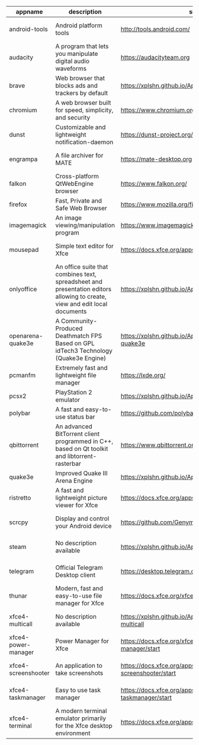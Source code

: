 | appname | description | site | download | version |
| ------- | ----------- | ---- | -------- | ------- |
| android-tools | Android platform tools | http://tools.android.com/ | https://github.com/xplshn/AppBundleHUB/releases/download/v84-20250522212401/android-tools-22_05_2025-xplshn.dwfs.AppBundle | v84-20250522212401 |
| audacity | A program that lets you manipulate digital audio waveforms | https://audacityteam.org | https://github.com/xplshn/AppBundleHUB/releases/download/v84-20250522212401/audacity-22_05_2025-xplshn.dwfs.AppBundle | v84-20250522212401 |
| brave | Web browser that blocks ads and trackers by default | https://xplshn.github.io/AppBundleHUB#brave | https://github.com/xplshn/AppBundleHUB/releases/download/v84-20250522212401/brave-22_05_2025-xplshn.dwfs.AppBundle | v84-20250522212401 |
| chromium | A web browser built for speed, simplicity, and security | https://www.chromium.org/Home | https://github.com/xplshn/AppBundleHUB/releases/download/v84-20250522212401/chromium-22_05_2025-xplshn.dwfs.AppBundle | v84-20250522212401 |
| dunst | Customizable and lightweight notification-daemon | https://dunst-project.org/ | https://github.com/xplshn/AppBundleHUB/releases/download/v84-20250522212401/dunst-22_05_2025-xplshn.dwfs.AppBundle | v84-20250522212401 |
| engrampa | A file archiver for MATE | https://mate-desktop.org | https://github.com/xplshn/AppBundleHUB/releases/download/v84-20250522212401/engrampa-22_05_2025-xplshn.dwfs.AppBundle | v84-20250522212401 |
| falkon | Cross-platform QtWebEngine browser | https://www.falkon.org/ | https://github.com/xplshn/AppBundleHUB/releases/download/v84-20250522212401/falkon-22_05_2025-xplshn.dwfs.AppBundle | v84-20250522212401 |
| firefox | Fast, Private and Safe Web Browser | https://www.mozilla.org/firefox/ | https://github.com/xplshn/AppBundleHUB/releases/download/v84-20250522212401/firefox-22_05_2025-xplshn.dwfs.AppBundle | v84-20250522212401 |
| imagemagick | An image viewing/manipulation program | https://www.imagemagick.org/ | https://github.com/xplshn/AppBundleHUB/releases/download/v84-20250522212401/imageMagick-22_05_2025-xplshn.dwfs.AppBundle | v84-20250522212401 |
| mousepad | Simple text editor for Xfce | https://docs.xfce.org/apps/mousepad/start | https://github.com/xplshn/AppBundleHUB/releases/download/v84-20250522212401/mousepad-22_05_2025-xplshn.dwfs.AppBundle | v84-20250522212401 |
| onlyoffice | An office suite that combines text, spreadsheet and presentation editors allowing to create, view and edit local documents | https://xplshn.github.io/AppBundleHUB#onlyoffice | https://github.com/xplshn/AppBundleHUB/releases/download/v84-20250522212401/onlyoffice-22_05_2025-xplshn.dwfs.AppBundle | v84-20250522212401 |
| openarena-quake3e | A Community-Produced Deathmatch FPS Based on GPL idTech3 Technology (Quake3e Engine) | https://xplshn.github.io/AppBundleHUB#openarena-quake3e | https://github.com/xplshn/AppBundleHUB/releases/download/v84-20250522212401/openarena-quake3e.dwfs.AppBundle | v84-20250522212401 |
| pcmanfm | Extremely fast and lightweight file manager | https://lxde.org/ | https://github.com/xplshn/AppBundleHUB/releases/download/v84-20250522212401/pcmanfm-22_05_2025-xplshn.dwfs.AppBundle | v84-20250522212401 |
| pcsx2 | PlayStation 2 emulator | https://xplshn.github.io/AppBundleHUB#pcsx2 | https://github.com/xplshn/AppBundleHUB/releases/download/v84-20250522212401/pcsx2-22_05_2025-xplshn.dwfs.AppBundle | v84-20250522212401 |
| polybar | A fast and easy-to-use status bar | https://github.com/polybar/polybar | https://github.com/xplshn/AppBundleHUB/releases/download/v84-20250522212401/polybar-22_05_2025-xplshn.dwfs.AppBundle | v84-20250522212401 |
| qbittorrent | An advanced BitTorrent client programmed in C++, based on Qt toolkit and libtorrent-rasterbar | https://www.qbittorrent.org | https://github.com/xplshn/AppBundleHUB/releases/download/v84-20250522212401/qbittorrent-22_05_2025-xplshn.dwfs.AppBundle | v84-20250522212401 |
| quake3e | Improved Quake III Arena Engine | https://xplshn.github.io/AppBundleHUB#quake3e | https://github.com/xplshn/AppBundleHUB/releases/download/v84-20250522212401/quake3e.dwfs.AppBundle | v84-20250522212401 |
| ristretto | A fast and lightweight picture viewer for Xfce | https://docs.xfce.org/apps/ristretto/start | https://github.com/xplshn/AppBundleHUB/releases/download/v84-20250522212401/ristretto-22_05_2025-xplshn.dwfs.AppBundle | v84-20250522212401 |
| scrcpy | Display and control your Android device | https://github.com/Genymobile/scrcpy | https://github.com/xplshn/AppBundleHUB/releases/download/v84-20250522212401/scrcpy-22_05_2025-xplshn.AppDir.dwfs.AppBundle | v84-20250522212401 |
| steam | No description available | https://xplshn.github.io/AppBundleHUB#steam | https://github.com/xplshn/AppBundleHUB/releases/download/v84-20250522212401/Steam-1.0.0.82-2-anylinux-x86_64.sqfs.AppBundle | v84-20250522212401 |
| telegram | Official Telegram Desktop client | https://desktop.telegram.org/ | https://github.com/xplshn/AppBundleHUB/releases/download/v84-20250522212401/telegram-22_05_2025-xplshn.dwfs.AppBundle | v84-20250522212401 |
| thunar | Modern, fast and easy-to-use file manager for Xfce | https://docs.xfce.org/xfce/thunar/start | https://github.com/xplshn/AppBundleHUB/releases/download/v84-20250522212401/thunar-22_05_2025-xplshn.dwfs.AppBundle | v84-20250522212401 |
| xfce4-multicall | No description available | https://xplshn.github.io/AppBundleHUB#xfce4-multicall | https://github.com/xplshn/AppBundleHUB/releases/download/v84-20250522212401/xfce4-multicall-22_05_2025-xplshn.AppDir.dwfs.AppBundle | v84-20250522212401 |
| xfce4-power-manager | Power Manager for Xfce | https://docs.xfce.org/xfce/xfce4-power-manager/start | https://github.com/xplshn/AppBundleHUB/releases/download/v84-20250522212401/xfce4-power-manager-22_05_2025-xplshn.dwfs.AppBundle | v84-20250522212401 |
| xfce4-screenshooter | An application to take screenshots | https://docs.xfce.org/apps/xfce4-screenshooter/start | https://github.com/xplshn/AppBundleHUB/releases/download/v84-20250522212401/xfce4-screenshooter-22_05_2025-xplshn.dwfs.AppBundle | v84-20250522212401 |
| xfce4-taskmanager | Easy to use task manager | https://docs.xfce.org/apps/xfce4-taskmanager/start | https://github.com/xplshn/AppBundleHUB/releases/download/v84-20250522212401/xfce4-taskmanager-22_05_2025-xplshn.dwfs.AppBundle | v84-20250522212401 |
| xfce4-terminal | A modern terminal emulator primarily for the Xfce desktop environment | https://docs.xfce.org/apps/terminal/start | https://github.com/xplshn/AppBundleHUB/releases/download/v84-20250522212401/xfce4-terminal-22_05_2025-xplshn.dwfs.AppBundle | v84-20250522212401 |
